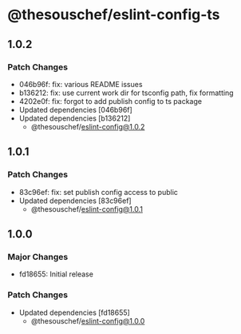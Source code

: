# @thesouschef/eslint-config-ts

## 1.0.2

### Patch Changes

- 046b96f: fix: various README issues
- b136212: fix: use current work dir for tsconfig path, fix formatting
- 4202e0f: fix: forgot to add publish config to ts package
- Updated dependencies [046b96f]
- Updated dependencies [b136212]
  - @thesouschef/eslint-config@1.0.2

## 1.0.1

### Patch Changes

- 83c96ef: fix: set publish config access to public
- Updated dependencies [83c96ef]
  - @thesouschef/eslint-config@1.0.1

## 1.0.0

### Major Changes

- fd18655: Initial release

### Patch Changes

- Updated dependencies [fd18655]
  - @thesouschef/eslint-config@1.0.0
